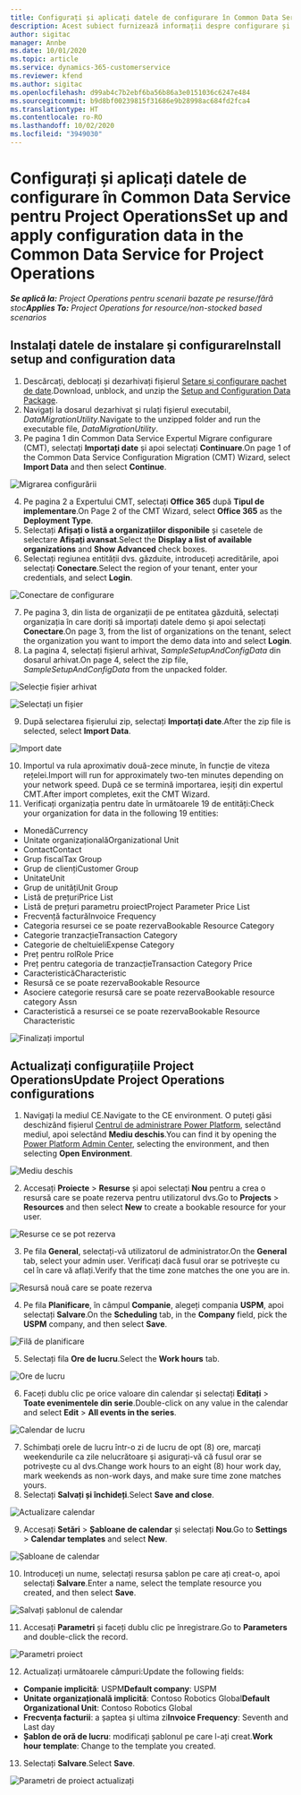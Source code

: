 ```yaml
---
title: Configurați și aplicați datele de configurare în Common Data Service pentru Project Operations
description: Acest subiect furnizează informații despre configurare și aplicarea datelor de configurare în Project Operations.
author: sigitac
manager: Annbe
ms.date: 10/01/2020
ms.topic: article
ms.service: dynamics-365-customerservice
ms.reviewer: kfend
ms.author: sigitac
ms.openlocfilehash: d99ab4c7b2ebf6ba56b86a3e0151036c6247e484
ms.sourcegitcommit: b9d8bf00239815f31686e9b28998ac684fd2fca4
ms.translationtype: HT
ms.contentlocale: ro-RO
ms.lasthandoff: 10/02/2020
ms.locfileid: "3949030"
---
```

# <a name="set-up-and-apply-configuration-data-in-the-common-data-service-for-project-operations"></a><span data-ttu-id="f7701-103">Configurați și aplicați datele de configurare în Common Data Service pentru Project Operations</span><span class="sxs-lookup"><span data-stu-id="f7701-103">Set up and apply configuration data in the Common Data Service for Project Operations</span></span>

<span data-ttu-id="f7701-104">_**Se aplică la:** Project Operations pentru scenarii bazate pe resurse/fără stoc_</span><span class="sxs-lookup"><span data-stu-id="f7701-104">_**Applies To:** Project Operations for resource/non-stocked based scenarios_</span></span>

## <a name="install-setup-and-configuration-data"></a><span data-ttu-id="f7701-105">Instalați datele de instalare și configurare</span><span class="sxs-lookup"><span data-stu-id="f7701-105">Install setup and configuration data</span></span>

1. <span data-ttu-id="f7701-106">Descărcați, deblocați și dezarhivați fișierul [Setare și configurare pachet de date](https://download.microsoft.com/download/1/3/4/1349369c-6209-42b7-b3b4-5be0e67cacd8/ProjOpsSampleSetupData-%20Integrated%20UR1.zip).</span><span class="sxs-lookup"><span data-stu-id="f7701-106">Download, unblock, and unzip the [Setup and Configuration Data Package](https://download.microsoft.com/download/1/3/4/1349369c-6209-42b7-b3b4-5be0e67cacd8/ProjOpsSampleSetupData-%20Integrated%20UR1.zip).</span></span>
2. <span data-ttu-id="f7701-107">Navigați la dosarul dezarhivat și rulați fișierul executabil, *DataMigrationUtility*.</span><span class="sxs-lookup"><span data-stu-id="f7701-107">Navigate to the unzipped folder and run the executable file, *DataMigrationUtility*.</span></span>
3. <span data-ttu-id="f7701-108">Pe pagina 1 din Common Data Service Expertul Migrare configurare (CMT), selectați **Importați date** și apoi selectați **Continuare**.</span><span class="sxs-lookup"><span data-stu-id="f7701-108">On page 1 of the Common Data Service Configuration Migration (CMT) Wizard, select **Import Data** and then select **Continue**.</span></span>

![Migrarea configurării](./media/1ConfigurationMigration.png)

4. <span data-ttu-id="f7701-110">Pe pagina 2 a Expertului CMT, selectați **Office 365** după **Tipul de implementare**.</span><span class="sxs-lookup"><span data-stu-id="f7701-110">On Page 2 of the CMT Wizard, select **Office 365** as the **Deployment Type**.</span></span>
5. <span data-ttu-id="f7701-111">Selectați **Afișați o listă a organizațiilor disponibile** și casetele de selectare **Afișați avansat**.</span><span class="sxs-lookup"><span data-stu-id="f7701-111">Select the **Display a list of available organizations** and **Show Advanced** check boxes.</span></span>
6. <span data-ttu-id="f7701-112">Selectați regiunea entității dvs. găzduite, introduceți acreditările, apoi selectați **Conectare**.</span><span class="sxs-lookup"><span data-stu-id="f7701-112">Select the region of your tenant, enter your credentials, and select **Login**.</span></span>

![Conectare de configurare](./media/2ConfigurationSignin.png)

7. <span data-ttu-id="f7701-114">Pe pagina 3, din lista de organizații de pe entitatea găzduită, selectați organizația în care doriți să importați datele demo și apoi selectați **Conectare**.</span><span class="sxs-lookup"><span data-stu-id="f7701-114">On page 3, from the list of organizations on the tenant, select the organization you want to import the demo data into and select **Login**.</span></span>
8. <span data-ttu-id="f7701-115">La pagina 4, selectați fișierul arhivat, *SampleSetupAndConfigData* din dosarul arhivat.</span><span class="sxs-lookup"><span data-stu-id="f7701-115">On page 4, select the zip file, *SampleSetupAndConfigData* from the unpacked folder.</span></span>

![Selecție fișier arhivat](./media/3ZipFile.png)

![Selectați un fișier](./media/4SelectAFile.png)

9. <span data-ttu-id="f7701-118">După selectarea fișierului zip, selectați **Importați date**.</span><span class="sxs-lookup"><span data-stu-id="f7701-118">After the zip file is selected, select **Import Data**.</span></span>

![Import date](./media/5ImportData.png)

10. <span data-ttu-id="f7701-120">Importul va rula aproximativ două-zece minute, în funcție de viteza rețelei.</span><span class="sxs-lookup"><span data-stu-id="f7701-120">Import will run for approximately two-ten minutes depending on your network speed.</span></span> <span data-ttu-id="f7701-121">După ce se termină importarea, ieșiți din expertul CMT.</span><span class="sxs-lookup"><span data-stu-id="f7701-121">After import completes, exit the CMT Wizard.</span></span> 
11. <span data-ttu-id="f7701-122">Verificați organizația pentru date în următoarele 19 de entități:</span><span class="sxs-lookup"><span data-stu-id="f7701-122">Check your organization for data in the following 19 entities:</span></span>

  - <span data-ttu-id="f7701-123">Monedă</span><span class="sxs-lookup"><span data-stu-id="f7701-123">Currency</span></span>
  - <span data-ttu-id="f7701-124">Unitate organizațională</span><span class="sxs-lookup"><span data-stu-id="f7701-124">Organizational Unit</span></span>
  - <span data-ttu-id="f7701-125">Contact</span><span class="sxs-lookup"><span data-stu-id="f7701-125">Contact</span></span>
  - <span data-ttu-id="f7701-126">Grup fiscal</span><span class="sxs-lookup"><span data-stu-id="f7701-126">Tax Group</span></span>
  - <span data-ttu-id="f7701-127">Grup de clienți</span><span class="sxs-lookup"><span data-stu-id="f7701-127">Customer Group</span></span>
  - <span data-ttu-id="f7701-128">Unitate</span><span class="sxs-lookup"><span data-stu-id="f7701-128">Unit</span></span>
  - <span data-ttu-id="f7701-129">Grup de unități</span><span class="sxs-lookup"><span data-stu-id="f7701-129">Unit Group</span></span>
  - <span data-ttu-id="f7701-130">Listă de prețuri</span><span class="sxs-lookup"><span data-stu-id="f7701-130">Price List</span></span>
  - <span data-ttu-id="f7701-131">Listă de prețuri parametru proiect</span><span class="sxs-lookup"><span data-stu-id="f7701-131">Project Parameter Price List</span></span>
  - <span data-ttu-id="f7701-132">Frecvență factură</span><span class="sxs-lookup"><span data-stu-id="f7701-132">Invoice Frequency</span></span>
  - <span data-ttu-id="f7701-133">Categoria resursei ce se poate rezerva</span><span class="sxs-lookup"><span data-stu-id="f7701-133">Bookable Resource Category</span></span>
  - <span data-ttu-id="f7701-134">Categorie tranzacție</span><span class="sxs-lookup"><span data-stu-id="f7701-134">Transaction Category</span></span>
  - <span data-ttu-id="f7701-135">Categorie de cheltuieli</span><span class="sxs-lookup"><span data-stu-id="f7701-135">Expense Category</span></span>
  - <span data-ttu-id="f7701-136">Preț pentru rol</span><span class="sxs-lookup"><span data-stu-id="f7701-136">Role Price</span></span>
  - <span data-ttu-id="f7701-137">Preț pentru categoria de tranzacție</span><span class="sxs-lookup"><span data-stu-id="f7701-137">Transaction Category Price</span></span>
  - <span data-ttu-id="f7701-138">Caracteristică</span><span class="sxs-lookup"><span data-stu-id="f7701-138">Characteristic</span></span>
  - <span data-ttu-id="f7701-139">Resursă ce se poate rezerva</span><span class="sxs-lookup"><span data-stu-id="f7701-139">Bookable Resource</span></span>
  - <span data-ttu-id="f7701-140">Asociere categorie resursă care se poate rezerva</span><span class="sxs-lookup"><span data-stu-id="f7701-140">Bookable resource category Assn</span></span>
  - <span data-ttu-id="f7701-141">Caracteristică a resursei ce se poate rezerva</span><span class="sxs-lookup"><span data-stu-id="f7701-141">Bookable Resource Characteristic</span></span>

![Finalizați importul](./media/6CompleteImport.png)

## <a name="update-project-operations-configurations"></a><span data-ttu-id="f7701-143">Actualizați configurațiile Project Operations</span><span class="sxs-lookup"><span data-stu-id="f7701-143">Update Project Operations configurations</span></span>

1. <span data-ttu-id="f7701-144">Navigați la mediul CE.</span><span class="sxs-lookup"><span data-stu-id="f7701-144">Navigate to the CE environment.</span></span> <span data-ttu-id="f7701-145">O puteți găsi deschizând fișierul [Centrul de administrare Power Platform](https://admin.powerplatform.microsoft.com/environments), selectând mediul, apoi selectând **Mediu deschis**.</span><span class="sxs-lookup"><span data-stu-id="f7701-145">You can find it by opening the [Power Platform Admin Center](https://admin.powerplatform.microsoft.com/environments), selecting the environment, and then selecting **Open Environment**.</span></span> 

![Mediu deschis](./media/7OpenEnvironment.png)

2. <span data-ttu-id="f7701-147">Accesați **Proiecte** > **Resurse** și apoi selectați **Nou** pentru a crea o resursă care se poate rezerva pentru utilizatorul dvs.</span><span class="sxs-lookup"><span data-stu-id="f7701-147">Go to **Projects** > **Resources** and then select **New** to create a bookable resource for your user.</span></span>

![Resurse ce se pot rezerva](./media/8BookableResources.png)

3. <span data-ttu-id="f7701-149">Pe fila **General**, selectați-vă utilizatorul de administrator.</span><span class="sxs-lookup"><span data-stu-id="f7701-149">On the **General** tab, select your admin user.</span></span> <span data-ttu-id="f7701-150">Verificați dacă fusul orar se potrivește cu cel în care vă aflați.</span><span class="sxs-lookup"><span data-stu-id="f7701-150">Verify that the time zone matches the one you are in.</span></span> 

![Resursă nouă care se poate rezerva](./media/9NewBookableResource.png)

4. <span data-ttu-id="f7701-152">Pe fila **Planificare**, în câmpul **Companie**, alegeți compania **USPM**, apoi selectați **Salvare**.</span><span class="sxs-lookup"><span data-stu-id="f7701-152">On the **Scheduling** tab, in the **Company** field, pick the **USPM** company, and then select **Save**.</span></span> 

![Filă de planificare](./media/10SchedulingTab.png)

5. <span data-ttu-id="f7701-154">Selectați fila **Ore de lucru**.</span><span class="sxs-lookup"><span data-stu-id="f7701-154">Select the **Work hours** tab.</span></span>  

![Ore de lucru](./media/11WorkHours.png)

6. <span data-ttu-id="f7701-156">Faceți dublu clic pe orice valoare din calendar și selectați **Editați** > **Toate evenimentele din serie**.</span><span class="sxs-lookup"><span data-stu-id="f7701-156">Double-click on any value in the calendar and select **Edit** > **All events in the series**.</span></span> 

![Calendar de lucru](./media/12WorkCalendar.png)

7. <span data-ttu-id="f7701-158">Schimbați orele de lucru într-o zi de lucru de opt (8) ore, marcați weekendurile ca zile nelucrătoare și asigurați-vă că fusul orar se potrivește cu al dvs.</span><span class="sxs-lookup"><span data-stu-id="f7701-158">Change work hours to an eight (8) hour work day, mark weekends as non-work days, and make sure time zone matches yours.</span></span> 
8. <span data-ttu-id="f7701-159">Selectați **Salvați și închideți**.</span><span class="sxs-lookup"><span data-stu-id="f7701-159">Select **Save and close**.</span></span>

![Actualizare calendar](./media/13UpdateCalendar.png)

9. <span data-ttu-id="f7701-161">Accesați **Setări** > **Șabloane de calendar** și selectați **Nou**.</span><span class="sxs-lookup"><span data-stu-id="f7701-161">Go to **Settings** > **Calendar templates** and select **New**.</span></span>
 
 ![Șabloane de calendar](./media/14CalendarTemplates.png)
 
 10. <span data-ttu-id="f7701-163">Introduceți un nume, selectați resursa șablon pe care ați creat-o, apoi selectați **Salvare**.</span><span class="sxs-lookup"><span data-stu-id="f7701-163">Enter a name, select the template resource you created, and then select **Save**.</span></span> 
 
 ![Salvați șablonul de calendar](./media/15SaveCalendarTemplate.png)
 
 11. <span data-ttu-id="f7701-165">Accesați **Parametri** și faceți dublu clic pe înregistrare.</span><span class="sxs-lookup"><span data-stu-id="f7701-165">Go to **Parameters** and double-click the record.</span></span> 
 
 ![Parametri proiect](./media/16ProjectParameters.png)
 
12. <span data-ttu-id="f7701-167">Actualizați următoarele câmpuri:</span><span class="sxs-lookup"><span data-stu-id="f7701-167">Update the following fields:</span></span>

 - <span data-ttu-id="f7701-168">**Companie implicită**: USPM</span><span class="sxs-lookup"><span data-stu-id="f7701-168">**Default company**: USPM</span></span>
 - <span data-ttu-id="f7701-169">**Unitate organizațională implicită**: Contoso Robotics Global</span><span class="sxs-lookup"><span data-stu-id="f7701-169">**Default Organizational Unit**: Contoso Robotics Global</span></span>
 - <span data-ttu-id="f7701-170">**Frecvența facturii**: a șaptea și ultima zi</span><span class="sxs-lookup"><span data-stu-id="f7701-170">**Invoice Frequency**: Seventh and Last day</span></span>
 - <span data-ttu-id="f7701-171">**Șablon de oră de lucru**: modificați șablonul pe care l-ați creat.</span><span class="sxs-lookup"><span data-stu-id="f7701-171">**Work hour template**: Change to the template you created.</span></span>

13. <span data-ttu-id="f7701-172">Selectați **Salvare**.</span><span class="sxs-lookup"><span data-stu-id="f7701-172">Select **Save**.</span></span> 

![Parametri de proiect actualizați](./media/17UpdatedProjectParameters.png)
